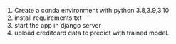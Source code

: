 1. Create a conda environment with python 3.8,3.9,3.10
2. install requirements.txt
3. start the app in django server
4. upload creditcard data to predict with trained model.
